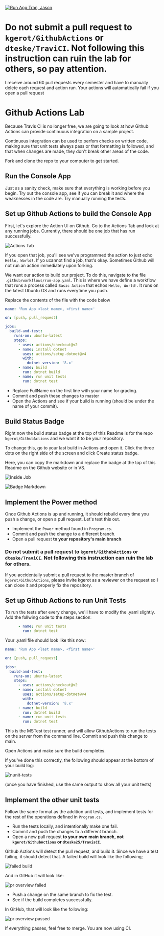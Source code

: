 [![Run App Tran, Jason](https://github.com/jtran0027/GithubActions/actions/workflows/ci.yml/badge.svg)](https://github.com/jtran0027/GithubActions/actions/workflows/ci.yml)

# Do not submit a pull request to `kgerot/GithubActions` or `dteske/TraviCI`. Not following this instruction can ruin the lab for others, so pay attention.

I receive around 60 pull requests every semester and have to manually delete each request and action run. Your actions will automatically fail if you open a pull request

# Github Actions Lab

Because Travis CI is no longer free, we are going to look at how Github Actions can provide continuous integration on a sample project.

Continuous integration can be used to perfom checks on written code, making sure that unit tests always pass or that formatting is followed, and that when changes are made, they don't break other areas of the code.

Fork and clone the repo to your computer to get started.

## Run the Console App
Just as a sanity check, make sure that everything is working before you begin. Try out the console app, see if you can break it and where the weaknesses in the code are. Try manually running the tests.

## Set up Github Actions to build the Console App

First, let's explore the Action UI on Github. Go to the Actions Tab and look at any running jobs.
Currently, there should be one job that has run successfully. 

![Actions Tab](./assets/imgs/actions-tab.PNG)

If you open that job, you'll see we've programmed the action to just echo `Hello, World!`. If yo ucannot find a job, that's okay. Sometimes Github will not run an  action immediately upon forking.

We want our action to build our project. To do this, navigate to the file `.github/workflows/run-app.yaml`.
This is where we have define a workflow that runs a process called `Basic Action` that echos `Hello, World!`. It runs on the latest Ubuntu OS and runs everytime you push.

Replace the contents of the file with the code below

```yaml
name: 'Run App <last name>, <first name>'

on: [push, pull_request]

jobs:
  build-and-test:
    runs-on: ubuntu-latest
    steps:
      - uses: actions/checkout@v2
      - name: install dotnet
        uses: actions/setup-dotnet@v4
        with:
          dotnet-version: '8.x'
      - name: build
        run: dotnet build
      - name: run unit tests
        run: dotnet test
```

- Replace FullName on the first line with your name for grading.
- Commit and push these changes to master
- Open the Actions and see if your build is running (should be under the name of your commit). 

## Build Status Badge

Right now the build status badge at the top of this Readme is for the repo `kgerot/GithubActions` and  we want it to be *your* repository. 

To change this, go to your last build in Actions and open it. Click the three dots on the right side of the screen and click Create status badge.

Here, you can copy the markdown and replace the badge at the top of this Readme on the Github website or in VS.

![Inside Job](./assets/imgs/inner-test.PNG)

![Badge Markdown](./assets/imgs/badge-markdown.PNG)

## Implement the Power method
Once Github Actions is up and running, it should rebuild every time you push a change, or open a pull request. Let's test this out.

- Implement the `Power` method found in `Program.cs`.
- Commit and push the change to a different branch.
- Open a pull request **to your repository's main branch** 

### Do not submit a pull request to `kgerot/GithubActions` or `dteske/TraviCI`. Not following this instruction can ruin the lab for others. 

If you accidentally submit a pull request to the master branch of `kgerot/GithubActions`, please invite kgerot as a reviewer on the request so I can close it and properly fix the repository.

## Set up Github Actions to run Unit Tests
To run the tests after every change, we'll have to modify the .yaml slightly. Add the follwing code to the steps section:

```yaml
      - name: run unit tests
        run: dotnet test
```

Your .yaml file should look like this now:
```yaml
name: 'Run App <last name>, <first name>'

on: [push, pull_request]

jobs:
  build-and-test:
    runs-on: ubuntu-latest
    steps:
      - uses: actions/checkout@v2
      - name: install dotnet
        uses: actions/setup-dotnet@v4
        with:
          dotnet-version: '8.x'
      - name: build
        run: dotnet build
      - name: run unit tests
        run: dotnet test
```

This is the MSTest test runner, and will allow GithubActions to run the tests on the server from the command line.
Commit and push this change to main.

Open Actions and make sure the build completes.

If you've done this correctly, the following should appear at the bottom of your build log:

![nunit-tests](./assets/imgs/passing-unit-tests.PNG)

(once you have finished, use the same output to show all your unit tests)

## Implement the other unit tests
Follow the same format as the addition unit tests, and implement tests for the rest of the operations defined in `Program.cs`.

- Run the tests locally, and intentionally make one fail.
- Commit and push the changes to a different branch.
- Open a new pull request **to your own main branch, not `kgerot/GithubActions` or `dteske25/TravisCI`**.

Github Actions will detect the pull request, and build it. Since we have a test failing, it should detect that. A failed build will look like the following;

![failed build](./assets/imgs/failed-job.PNG)

And in GitHub it will look like:

![pr overview failed](./assets/imgs/failed-pull.PNG)

- Push a change on the same branch to fix the test.
- See if the build completes successfully.

In GitHub, that will look like the following:

![pr overview passed](./assets/imgs/passed-pull.PNG)

If everything passes, feel free to merge. You are now using CI.
